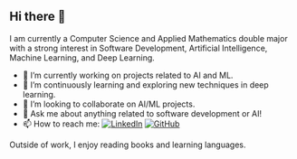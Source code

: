 ## Hi there 👋

I am currently a Computer Science and Applied Mathematics double major with a strong interest in Software Development, Artificial Intelligence, Machine Learning, and Deep Learning.

- 🔭 I’m currently working on projects related to AI and ML.
- 🌱 I’m continuously learning and exploring new techniques in deep learning.
- 👯 I’m looking to collaborate on AI/ML projects.
- 💬 Ask me about anything related to software development or AI!
- 📫 How to reach me: [![LinkedIn](https://img.shields.io/badge/LinkedIn-0A66C2?style=for-the-badge&logo=LinkedIn&logoColor=white)](your-linkedin-url) [![GitHub](https://img.shields.io/badge/GitHub-000000?style=for-the-badge&logo=GitHub&logoColor=white)](your-github-url)

Outside of work, I enjoy reading books and learning languages. 
